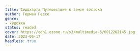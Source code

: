 ```yaml
---
title: Сиддхарта Путешествие к земле востока
author: Герман Гессе
genre:
- художка
status: readed
cover: https://cdn1.ozone.ru/s3/multimedia-5/6012262145.jpg
date: 2023-06-17
headless: true
---
```


